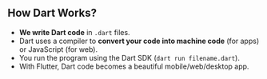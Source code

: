 ## How Dart Works?

- **We write Dart code** in `.dart` files.
- Dart uses a compiler to **convert your code into machine code** (for apps) or JavaScript (for web).
- You run the program using the Dart SDK (`dart run filename.dart`).
- With Flutter, Dart code becomes a beautiful mobile/web/desktop app.
